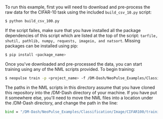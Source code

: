 To run this example, first you will need to download and pre-process the raw data for the CIFAR-10 task using the included ```build_csv_10.py``` script:

```bash
$ python build_csv_100.py
```

If the script failes, make sure that you have installed all the package dependencies of this script which are listed at the top of the script:
`tarfile, shutil, pathlib, numpy, requests, imageio, and natsort`. Missing packages can be installed using pip:

```bash
$ pip install <package_name>
```

Once you've downloaded and pre-processed the data, you can start training using any of the NML scripts provided. To begin training:
```bash
$ neopulse train -p <project_name> -f /DM-Dash/NeoPulse_Examples/Classification/Image/CIFAR10/cifar10_full_auto.nml
```
The paths in the NML scripts in this directory assume that you have cloned this repository into
the /DM-Dash directory of your machine. If you have put it somewhere else, you'll need to move the NML files into a location under the /DM-Dash directory, and change the path in the line:
```bash
bind = "/DM-Dash/NeoPulse_Examples/Classification/Image/CIFAR100/training_data.csv" ;
```
